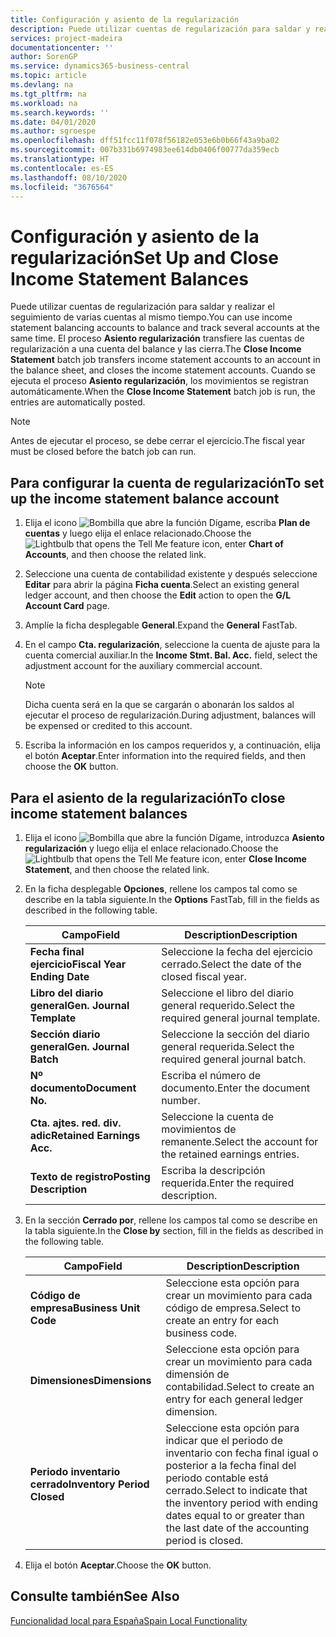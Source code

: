 ```yaml
---
title: Configuración y asiento de la regularización
description: Puede utilizar cuentas de regularización para saldar y realizar el seguimiento de varias cuentas al mismo tiempo.
services: project-madeira
documentationcenter: ''
author: SorenGP
ms.service: dynamics365-business-central
ms.topic: article
ms.devlang: na
ms.tgt_pltfrm: na
ms.workload: na
ms.search.keywords: ''
ms.date: 04/01/2020
ms.author: sgroespe
ms.openlocfilehash: dff51fcc11f078f56182e053e6b0b66f43a9ba02
ms.sourcegitcommit: 007b331b6974983ee614db0406f00777da359ecb
ms.translationtype: HT
ms.contentlocale: es-ES
ms.lasthandoff: 08/10/2020
ms.locfileid: "3676564"
---
```

# <a name="set-up-and-close-income-statement-balances"></a><span data-ttu-id="edb2e-103">Configuración y asiento de la regularización</span><span class="sxs-lookup"><span data-stu-id="edb2e-103">Set Up and Close Income Statement Balances</span></span>
<span data-ttu-id="edb2e-104">Puede utilizar cuentas de regularización para saldar y realizar el seguimiento de varias cuentas al mismo tiempo.</span><span class="sxs-lookup"><span data-stu-id="edb2e-104">You can use income statement balancing accounts to balance and track several accounts at the same time.</span></span> <span data-ttu-id="edb2e-105">El proceso **Asiento regularización** transfiere las cuentas de regularización a una cuenta del balance y las cierra.</span><span class="sxs-lookup"><span data-stu-id="edb2e-105">The **Close Income Statement** batch job transfers income statement accounts to an account in the balance sheet, and closes the income statement accounts.</span></span> <span data-ttu-id="edb2e-106">Cuando se ejecuta el proceso **Asiento regularización**, los movimientos se registran automáticamente.</span><span class="sxs-lookup"><span data-stu-id="edb2e-106">When the **Close Income Statement** batch job is run, the entries are automatically posted.</span></span>  

> [!NOTE]  
>  <span data-ttu-id="edb2e-107">Antes de ejecutar el proceso, se debe cerrar el ejercicio.</span><span class="sxs-lookup"><span data-stu-id="edb2e-107">The fiscal year must be closed before the batch job can run.</span></span>  

## <a name="to-set-up-the-income-statement-balance-account"></a><span data-ttu-id="edb2e-108">Para configurar la cuenta de regularización</span><span class="sxs-lookup"><span data-stu-id="edb2e-108">To set up the income statement balance account</span></span>  

1.  <span data-ttu-id="edb2e-109">Elija el icono ![Bombilla que abre la función Dígame](../../media/ui-search/search_small.png "Dígame qué desea hacer"), escriba **Plan de cuentas** y luego elija el enlace relacionado.</span><span class="sxs-lookup"><span data-stu-id="edb2e-109">Choose the ![Lightbulb that opens the Tell Me feature](../../media/ui-search/search_small.png "Tell me what you want to do") icon, enter **Chart of Accounts**, and then choose the related link.</span></span>  
2.  <span data-ttu-id="edb2e-110">Seleccione una cuenta de contabilidad existente y después seleccione **Editar** para abrir la página **Ficha cuenta**.</span><span class="sxs-lookup"><span data-stu-id="edb2e-110">Select an existing general ledger account, and then choose the **Edit** action to open the **G/L Account Card** page.</span></span>  
3.  <span data-ttu-id="edb2e-111">Amplíe la ficha desplegable **General**.</span><span class="sxs-lookup"><span data-stu-id="edb2e-111">Expand the **General** FastTab.</span></span>  
4.  <span data-ttu-id="edb2e-112">En el campo **Cta. regularización**, seleccione la cuenta de ajuste para la cuenta comercial auxiliar.</span><span class="sxs-lookup"><span data-stu-id="edb2e-112">In the **Income Stmt. Bal. Acc.** field, select the adjustment account for the auxiliary commercial account.</span></span>  

    > [!NOTE]  
    >  <span data-ttu-id="edb2e-113">Dicha cuenta será en la que se cargarán o abonarán los saldos al ejecutar el proceso de regularización.</span><span class="sxs-lookup"><span data-stu-id="edb2e-113">During adjustment, balances will be expensed or credited to this account.</span></span>  

5.  <span data-ttu-id="edb2e-114">Escriba la información en los campos requeridos y, a continuación, elija el botón **Aceptar**.</span><span class="sxs-lookup"><span data-stu-id="edb2e-114">Enter information into the required fields, and then choose the **OK** button.</span></span>  

## <a name="to-close-income-statement-balances"></a><span data-ttu-id="edb2e-115">Para el asiento de la regularización</span><span class="sxs-lookup"><span data-stu-id="edb2e-115">To close income statement balances</span></span>  

1.  <span data-ttu-id="edb2e-116">Elija el icono ![Bombilla que abre la función Dígame](../../media/ui-search/search_small.png "Dígame qué desea hacer"), introduzca **Asiento regularización** y luego elija el enlace relacionado.</span><span class="sxs-lookup"><span data-stu-id="edb2e-116">Choose the ![Lightbulb that opens the Tell Me feature](../../media/ui-search/search_small.png "Tell me what you want to do") icon, enter **Close Income Statement**, and then choose the related link.</span></span>  
2.  <span data-ttu-id="edb2e-117">En la ficha desplegable **Opciones**, rellene los campos tal como se describe en la tabla siguiente.</span><span class="sxs-lookup"><span data-stu-id="edb2e-117">In the **Options** FastTab, fill in the fields as described in the following table.</span></span>  

    |<span data-ttu-id="edb2e-118">Campo</span><span class="sxs-lookup"><span data-stu-id="edb2e-118">Field</span></span>|<span data-ttu-id="edb2e-119">Description</span><span class="sxs-lookup"><span data-stu-id="edb2e-119">Description</span></span>|  
    |---------------------------------|---------------------------------------|  
    |<span data-ttu-id="edb2e-120">**Fecha final ejercicio**</span><span class="sxs-lookup"><span data-stu-id="edb2e-120">**Fiscal Year Ending Date**</span></span>|<span data-ttu-id="edb2e-121">Seleccione la fecha del ejercicio cerrado.</span><span class="sxs-lookup"><span data-stu-id="edb2e-121">Select the date of the closed fiscal year.</span></span>|  
    |<span data-ttu-id="edb2e-122">**Libro del diario general**</span><span class="sxs-lookup"><span data-stu-id="edb2e-122">**Gen. Journal Template**</span></span>|<span data-ttu-id="edb2e-123">Seleccione el libro del diario general requerido.</span><span class="sxs-lookup"><span data-stu-id="edb2e-123">Select the required general journal template.</span></span>|  
    |<span data-ttu-id="edb2e-124">**Sección diario general**</span><span class="sxs-lookup"><span data-stu-id="edb2e-124">**Gen. Journal Batch**</span></span>|<span data-ttu-id="edb2e-125">Seleccione la sección del diario general requerida.</span><span class="sxs-lookup"><span data-stu-id="edb2e-125">Select the required general journal batch.</span></span>|  
    |<span data-ttu-id="edb2e-126">**Nº documento**</span><span class="sxs-lookup"><span data-stu-id="edb2e-126">**Document No.**</span></span>|<span data-ttu-id="edb2e-127">Escriba el número de documento.</span><span class="sxs-lookup"><span data-stu-id="edb2e-127">Enter the document number.</span></span>|  
    |<span data-ttu-id="edb2e-128">**Cta. ajtes. red. div. adic**</span><span class="sxs-lookup"><span data-stu-id="edb2e-128">**Retained Earnings Acc.**</span></span>|<span data-ttu-id="edb2e-129">Seleccione la cuenta de movimientos de remanente.</span><span class="sxs-lookup"><span data-stu-id="edb2e-129">Select the account for the retained earnings entries.</span></span>|  
    |<span data-ttu-id="edb2e-130">**Texto de registro**</span><span class="sxs-lookup"><span data-stu-id="edb2e-130">**Posting Description**</span></span>|<span data-ttu-id="edb2e-131">Escriba la descripción requerida.</span><span class="sxs-lookup"><span data-stu-id="edb2e-131">Enter the required description.</span></span>|  

3.  <span data-ttu-id="edb2e-132">En la sección **Cerrado por**, rellene los campos tal como se describe en la tabla siguiente.</span><span class="sxs-lookup"><span data-stu-id="edb2e-132">In the **Close by** section, fill in the fields as described in the following table.</span></span>  

    |<span data-ttu-id="edb2e-133">Campo</span><span class="sxs-lookup"><span data-stu-id="edb2e-133">Field</span></span>|<span data-ttu-id="edb2e-134">Description</span><span class="sxs-lookup"><span data-stu-id="edb2e-134">Description</span></span>|  
    |---------------------------------|---------------------------------------|  
    |<span data-ttu-id="edb2e-135">**Código de empresa**</span><span class="sxs-lookup"><span data-stu-id="edb2e-135">**Business Unit Code**</span></span>|<span data-ttu-id="edb2e-136">Seleccione esta opción para crear un movimiento para cada código de empresa.</span><span class="sxs-lookup"><span data-stu-id="edb2e-136">Select to create an entry for each business code.</span></span>|  
    |<span data-ttu-id="edb2e-137">**Dimensiones**</span><span class="sxs-lookup"><span data-stu-id="edb2e-137">**Dimensions**</span></span>|<span data-ttu-id="edb2e-138">Seleccione esta opción para crear un movimiento para cada dimensión de contabilidad.</span><span class="sxs-lookup"><span data-stu-id="edb2e-138">Select to create an entry for each general ledger dimension.</span></span>|  
    |<span data-ttu-id="edb2e-139">**Periodo inventario cerrado**</span><span class="sxs-lookup"><span data-stu-id="edb2e-139">**Inventory Period Closed**</span></span>|<span data-ttu-id="edb2e-140">Seleccione esta opción para indicar que el periodo de inventario con fecha final igual o posterior a la fecha final del periodo contable está cerrado.</span><span class="sxs-lookup"><span data-stu-id="edb2e-140">Select to indicate that the inventory period with ending dates equal to or greater than the last date of the accounting period is closed.</span></span>|  

4.  <span data-ttu-id="edb2e-141">Elija el botón **Aceptar**.</span><span class="sxs-lookup"><span data-stu-id="edb2e-141">Choose the **OK** button.</span></span>  

## <a name="see-also"></a><span data-ttu-id="edb2e-142">Consulte también</span><span class="sxs-lookup"><span data-stu-id="edb2e-142">See Also</span></span>  
 [<span data-ttu-id="edb2e-143">Funcionalidad local para España</span><span class="sxs-lookup"><span data-stu-id="edb2e-143">Spain Local Functionality</span></span>](spain-local-functionality.md)
